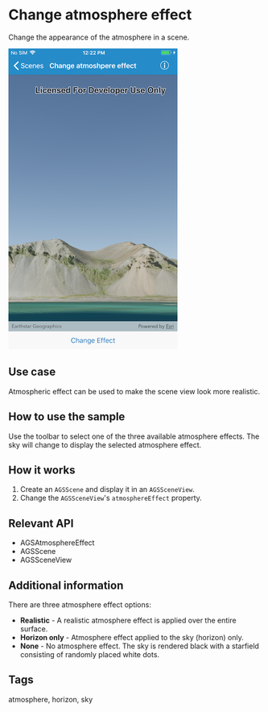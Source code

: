# Change atmosphere effect

Change the appearance of the atmosphere in a scene.

![Change atmosphere effect sample](change-atmosphere-effect.png)

## Use case

Atmospheric effect can be used to make the scene view look more realistic.

## How to use the sample

Use the toolbar to select one of the three available atmosphere effects. The sky will change to display the selected atmosphere effect. 

## How it works

1. Create an `AGSScene` and display it in an `AGSSceneView`.
2. Change the `AGSSceneView`'s  `atmosphereEffect` property.
 
## Relevant API

* AGSAtmosphereEffect
* AGSScene
* AGSSceneView

## Additional information

There are three atmosphere effect options:

* **Realistic** - A realistic atmosphere effect is applied over the entire surface.
* **Horizon only** - Atmosphere effect applied to the sky (horizon) only.
* **None** - No atmosphere effect. The sky is rendered black with a starfield consisting of randomly placed white dots.

## Tags

atmosphere, horizon, sky
